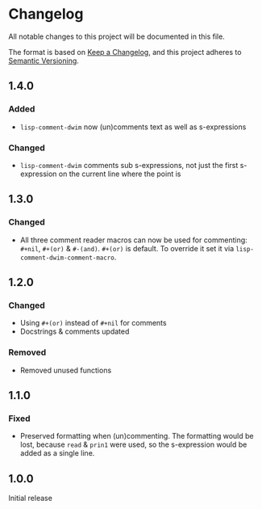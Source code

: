# Changelog

All notable changes to this project will be documented in this file.

The format is based on [Keep a Changelog](https://keepachangelog.com/en/1.1.0/),
and this project adheres to [Semantic Versioning](https://semver.org/spec/v2.0.0.html).

## 1.4.0

### Added

- `lisp-comment-dwim` now (un)comments text as well as s-expressions

### Changed

- `lisp-comment-dwim` comments sub s-expressions, not just the first
  s-expression on the current line where the point is

## 1.3.0

### Changed

- All three comment reader macros can now be used for commenting:
  `#+nil`, `#+(or)` & `#-(and)`. `#+(or)` is default. To override it
  set it via `lisp-comment-dwim-comment-macro`.

## 1.2.0

### Changed

- Using `#+(or)` instead of `#+nil` for comments
- Docstrings & comments updated

### Removed

- Removed unused functions

## 1.1.0

### Fixed

- Preserved formatting when (un)commenting. The formatting would be
lost, because `read` & `prin1` were used, so the s-expression would be
added as a single line.

## 1.0.0

Initial release
